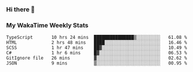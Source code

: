 ### Hi there 👋

<!--
**royschrauwen/royschrauwen** is a ✨ _special_ ✨ repository because its `README.md` (this file) appears on your GitHub profile.

Here are some ideas to get you started:

- 🔭 I’m currently working on ...
- 🌱 I’m currently learning ...
- 👯 I’m looking to collaborate on ...
- 🤔 I’m looking for help with ...
- 💬 Ask me about ...
- 📫 How to reach me: ...
- 😄 Pronouns: ...
- ⚡ Fun fact: ...
-->


### My WakaTime Weekly Stats
<!--START_SECTION:waka-->

```text
TypeScript       10 hrs 24 mins  ███████████████▒░░░░░░░░░   61.08 %
HTML             2 hrs 48 mins   ████░░░░░░░░░░░░░░░░░░░░░   16.46 %
SCSS             1 hr 47 mins    ██▓░░░░░░░░░░░░░░░░░░░░░░   10.49 %
C#               1 hr 6 mins     █▓░░░░░░░░░░░░░░░░░░░░░░░   06.53 %
GitIgnore file   26 mins         ▓░░░░░░░░░░░░░░░░░░░░░░░░   02.62 %
JSON             9 mins          ▒░░░░░░░░░░░░░░░░░░░░░░░░   00.95 %
```

<!--END_SECTION:waka-->
